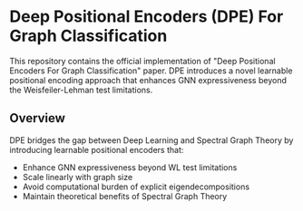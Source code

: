 # Deep Positional Encoders (DPE) For Graph Classification

This repository contains the official implementation of "Deep Positional Encoders For Graph Classification" paper. DPE introduces a novel learnable positional encoding approach that enhances GNN expressiveness beyond the Weisfeiler-Lehman test limitations.

## Overview

DPE bridges the gap between Deep Learning and Spectral Graph Theory by introducing learnable positional encoders that:
- Enhance GNN expressiveness beyond WL test limitations  
- Scale linearly with graph size
- Avoid computational burden of explicit eigendecompositions
- Maintain theoretical benefits of Spectral Graph Theory

